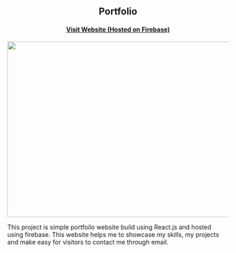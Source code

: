 <div>
  <div style="text-align:center;">
    <h2>Portfolio</h2>
    <h4><a href="https://shivatiwari.dev">Visit Website (Hosted on Firebase)</a></h4>
     <img  width="600" height="400" src="https://firebasestorage.googleapis.com/v0/b/portfoliowebsite-8eb68.appspot.com/o/portfolio.png?alt=media&token=cea9222c-fa54-4f4a-ade6-6067bbe3848f"/>
  </div>
  
  <div>
    <p>This project is simple portfoilo website build using React.js and hosted using firebase. This website helps me to showcase my skills, my projects and make easy for visitors to contact me through email.             
    </p>
   
    
  </div>
  
    
</div>
